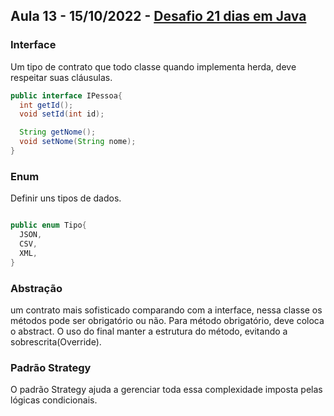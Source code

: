 ## Aula 13 - 15/10/2022 - [Desafio 21 dias em Java](../../README.md)

### Interface
Um tipo de contrato que todo classe quando implementa herda, deve respeitar suas cláusulas.

```java
public interface IPessoa{
  int getId();
  void setId(int id);

  String getNome();
  void setNome(String nome);
}
```

### Enum
Definir uns tipos de dados.

```java

public enum Tipo{
  JSON,
  CSV,
  XML,
}
```

### Abstração
um contrato mais sofisticado comparando com a interface, nessa classe os métodos pode ser obrigatório ou não. Para método obrigatório, deve coloca o abstract. O uso do final manter a estrutura do método, evitando a sobrescrita(Override).

### Padrão Strategy
O padrão Strategy ajuda a gerenciar toda essa complexidade imposta pelas lógicas condicionais.